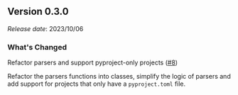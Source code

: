## Version 0.3.0

*Release date*: 2023/10/06

### What's Changed

Refactor parsers and support pyproject-only projects ([#8](https://github.com/fatiando/dependente/pull/8))

Refactor the parsers functions into classes, simplify the logic of parsers and
add support for projects that only have a `pyproject.toml` file.
